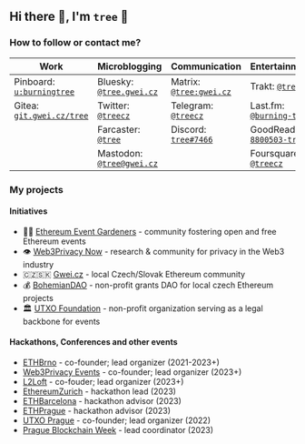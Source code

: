 ## Hi there 👋, I'm `tree` 🌴

### How to follow or contact me?

| Work | Microblogging | Communication | Entertainment | 
| --- | --- | --- | --- |
| Pinboard: [`u:burningtree`](https://pinboard.in/u:burningtree) | Bluesky: [`@tree.gwei.cz`](https://staging.bsky.app/profile/tree.gwei.cz) | Matrix: [`@tree:gwei.cz`](https://matrix.to/#/@tree:gwei.cz) | Trakt: [`@tree`](https://trakt.tv/users/tree) |
| Gitea: [`git.gwei.cz/tree`](https://git.gwei.cz/tree) | Twitter: [`@treecz`](https://twitter.com/treecz) | Telegram: [`@treecz`](https://t.me/treecz) | Last.fm: [`@burning-tree`](https://www.last.fm/user/burning-tree) |
| | Farcaster: [`@tree`](https://fcast.me/tree) | Discord: [`tree#7466`](https://discordapp.com/users/397625533283958787) | GoodReads: [`8800503-tree`](https://www.goodreads.com/user/show/8800503-tree) |
| | Mastodon: [`@tree@gwei.cz`](https://social.gwei.cz/@tree) | | Foursquare: [`@treecz`](https://foursquare.com/treecz) |

### My projects

#### Initiatives
- 👨‍🌾 [Ethereum Event Gardeners](https://about.ethevents.club/) - community fostering open and free Ethereum events
- 👁️ [Web3Privacy Now](https://web3privacy.info) - research & community for privacy in the Web3 industry
- 🇨🇿🇸🇰 [Gwei.cz](https://gwei.cz/) - local Czech/Slovak Ethereum community
- 💰 [BohemianDAO](https://bohemiandao.cz/) - non-profit grants DAO for local czech Ethereum projects
- 🏛️ [UTXO Foundation](https://utxo.foundation/) - non-profit organization serving as a legal backbone for events

#### Hackathons, Conferences and other events
- [ETHBrno](https://ethbrno.cz/) - co-founder; lead organizer (2021-2023+)
- [Web3Privacy Events](https://github.com/web3privacy/events) - co-founder; lead organizer (2023+)
- [L2Loft](https://l2loft.com) - co-fouder; lead organizer (2023+)
- [EthereumZurich](https://ethereumzuri.ch/) - hackathon lead (2023)
- [ETHBarcelona](https://ethbarcelona.com/) - hackathon advisor (2023)
- [ETHPrague](https://ethprague.com) - hackathon advisor (2023)
- [UTXO Prague](https://utxo.cz/) - co-founder; lead organizer (2022)
- [Prague Blockchain Week](http://prgblockweek.com/) - lead coordinator (2023)

<!--
**burningtree/burningtree** is a ✨ _special_ ✨ repository because its `README.md` (this file) appears on your GitHub profile.

Here are some ideas to get you started:

- 🔭 I’m currently working on ...
- 🌱 I’m currently learning ...
- 👯 I’m looking to collaborate on ...
- 🤔 I’m looking for help with ...
- 💬 Ask me about ...
- 📫 How to reach me: ...
- 😄 Pronouns: ...
- ⚡ Fun fact: ...
-->
